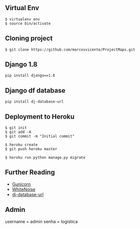 ## Virtual Env

	$ virtualenv env
	$ source bin/activate

## Cloning project
	$ git clone https://github.com/marcosvicente/ProjectMaps.git

## Django 1.8
	pip install django==1.8

## Django df database
 	pip install dj-database-url



## Deployment to Heroku

    $ git init
    $ git add -A
    $ git commit -m "Initial commit"

    $ heroku create
    $ git push heroku master

    $ heroku run python manage.py migrate


## Further Reading
- [Gunicorn](https://warehouse.python.org/project/gunicorn/)
- [WhiteNoise](https://warehouse.python.org/project/whitenoise/)
- [dj-database-url](https://warehouse.python.org/project/dj-database-url/)

## Admin
username = admin
senha = logistica
